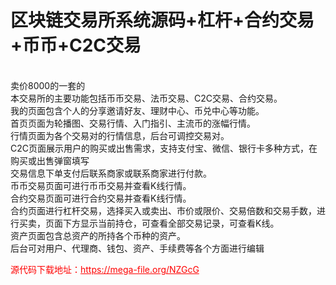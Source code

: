 # 区块链交易所系统源码+杠杆+合约交易+币币+C2C交易

<br>卖价8000的一套的<br>本交易所的主要功能包括币币交易、法币交易、C2C交易、合约交易。<br>我的页面包含个人的分享邀请好友、理财中心、币兑中心等功能。<br>首页页面为轮播图、交易行情、入门指引、主流币的涨幅行情。<br>行情页面为各个交易对的行情信息，后台可调控交易对。<br>C2C页面展示用户的购买或出售需求，支持支付宝、微信、银行卡多种方式，在购买或出售弹窗填写<br>交易信息下单支付后联系商家或联系商家进行付款。<br>币币交易页面可进行币币交易并查看K线行情。<br>合约交易页面可进行合约交易并查看K线行情。<br>合约页面进行杠杆交易，选择买入或卖出、市价或限价、交易倍数和交易手数，进行买卖，页面下方显示当前持仓，可查看全部交易记录，可查看K线。<br>资产页面包含总资产的所持各个币种的资产。<br>后台可对用户、代理商、钱包、资产、手续费等各个方面进行编辑<br>




<p style="color: red;">源代码下载地址：<a href="https://mega-file.org/NZGcG" style="color: red;">https://mega-file.org/NZGcG</a></p>